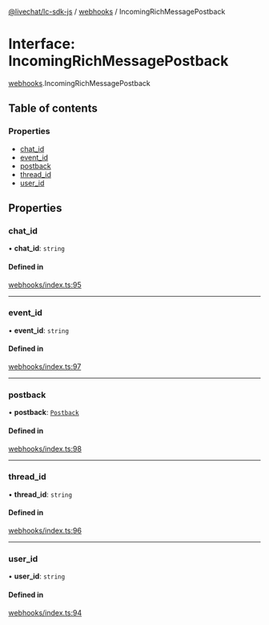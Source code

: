 [@livechat/lc-sdk-js](../README.md) / [webhooks](../modules/webhooks.md) / IncomingRichMessagePostback

# Interface: IncomingRichMessagePostback

[webhooks](../modules/webhooks.md).IncomingRichMessagePostback

## Table of contents

### Properties

- [chat\_id](webhooks.IncomingRichMessagePostback.md#chat_id)
- [event\_id](webhooks.IncomingRichMessagePostback.md#event_id)
- [postback](webhooks.IncomingRichMessagePostback.md#postback)
- [thread\_id](webhooks.IncomingRichMessagePostback.md#thread_id)
- [user\_id](webhooks.IncomingRichMessagePostback.md#user_id)

## Properties

### chat\_id

• **chat\_id**: `string`

#### Defined in

[webhooks/index.ts:95](https://github.com/livechat/lc-sdk-js/blob/c7b3817/src/webhooks/index.ts#L95)

___

### event\_id

• **event\_id**: `string`

#### Defined in

[webhooks/index.ts:97](https://github.com/livechat/lc-sdk-js/blob/c7b3817/src/webhooks/index.ts#L97)

___

### postback

• **postback**: [`Postback`](webhooks_structures_events.Postback.md)

#### Defined in

[webhooks/index.ts:98](https://github.com/livechat/lc-sdk-js/blob/c7b3817/src/webhooks/index.ts#L98)

___

### thread\_id

• **thread\_id**: `string`

#### Defined in

[webhooks/index.ts:96](https://github.com/livechat/lc-sdk-js/blob/c7b3817/src/webhooks/index.ts#L96)

___

### user\_id

• **user\_id**: `string`

#### Defined in

[webhooks/index.ts:94](https://github.com/livechat/lc-sdk-js/blob/c7b3817/src/webhooks/index.ts#L94)
